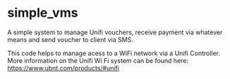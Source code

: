 # simple_vms
A simple system to manage Unifi vouchers, receive payment via whatever means and send voucher to client via SMS.

This code helps to manage acess to a WiFi network via a Unifi Controller. More information on the Unifi Wi Fi system can be found here: https://www.ubnt.com/products/#unifi  

